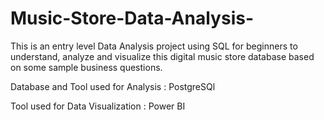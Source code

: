 # Music-Store-Data-Analysis-
This is an entry level Data Analysis project using SQL for beginners to understand, analyze and visualize this digital music store database based on some sample business questions.

Database and Tool used for Analysis : PostgreSQl

Tool used for Data Visualization : Power BI
